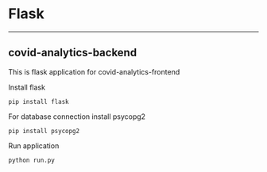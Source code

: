 # Flask
***

## covid-analytics-backend

This is flask application for covid-analytics-frontend

Install flask
```
pip install flask
```

For database connection install psycopg2
```
pip install psycopg2
```

Run application
```
python run.py
```
